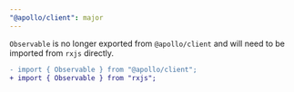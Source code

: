 ```yaml
---
"@apollo/client": major
---
```


`Observable` is no longer exported from `@apollo/client` and will need to be imported from `rxjs` directly.

```diff
- import { Observable } from "@apollo/client";
+ import { Observable } from "rxjs";
```
